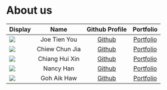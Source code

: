 # About us


Display |      Name      |             Github Profile              | Portfolio 
--------|:--------------:|:---------------------------------------:|:---------:
![](https://via.placeholder.com/100.png?text=Photo) |  Joe Tien You  | [Github](https://github.com/louisjoety) | [Portfolio](team/louisjoety)
![](https://via.placeholder.com/100.png?text=Photo) | Chiew Chun Jia | [Github](https://github.com/chewycj) | [Portfolio](team/chewycj)
![](https://via.placeholder.com/100.png?text=Photo) | Chiang Hui Xin | [Github](https://github.com/Chiang-HuiXin) | [Portfolio](team/chiang-huixin)
![](https://via.placeholder.com/100.png?text=Photo) |   Nancy Han    | [Github](https://github.com/hzxnancy) | [Portfolio](team/hzxnancy)
![](https://via.placeholder.com/100.png?text=Photo) |  Goh Aik Haw   | [Github](https://github.com/wahkia) | [Portfolio](team/wahkia)
